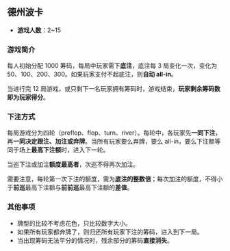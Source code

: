 ## 德州波卡

- **游戏人数**：2~15

### 游戏简介

每人初始分配 1000 筹码，每局中玩家需下**底注**，底注每 3 局变化一次，变化为 50、100、200、300。如果玩家支付不起底注，则**自动 all-in**。

当进行完 12 局游戏，或只剩下一名玩家拥有筹码时，游戏结束，**玩家剩余筹码数即为玩家得分**。

### 下注方式

每局游戏分为四轮（preflop、flop、turn、river）。每轮中，各玩家先**一同下注**，再**一同决定跟注、加注或弃牌**。当所有玩家要么弃牌，要么 all-in，要么下注额等同于场上**最高下注额**时，进入下一轮。

当巡下注或加注**额度最高者**，次巡不得再次加注。

需要注意，每轮第一次下注的额度，需为**底注的整数倍**；每次加注的额度，不得小于**前巡**最高下注额与**前前巡**最高下注额的**差值**。

### 其他事项

- 牌型的比较不考虑花色，只比较数字大小。
- 如果所有玩家都弃牌了，则归还所有玩家下注的筹码，进入到下一局。
- 当出现筹码无法平分的情况时，残余部分的筹码**直接消失**。
